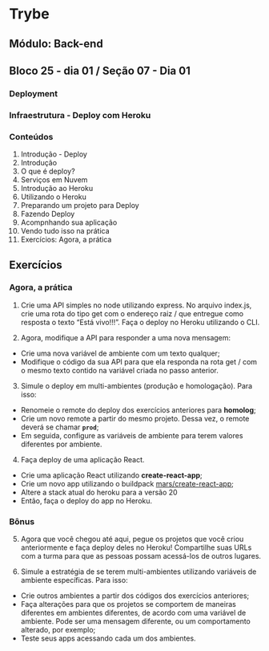 # Trybe
## Módulo: Back-end
## Bloco 25 - dia 01 / Seção 07 - Dia 01
### Deployment
### Infraestrutura - Deploy com Heroku

### Conteúdos

1. Introdução - Deploy
2. Introdução
3. O que é deploy?
4. Serviços em Nuvem
5. Introdução ao Heroku
6. Utilizando o Heroku
7. Preparando um projeto para Deploy
8. Fazendo Deploy
9. Acompnhando sua aplicação
10. Vendo tudo isso na prática
11. Exercícios: Agora, a prática

## Exercícios
### Agora, a prática

1. Crie uma API simples no node utilizando express. No arquivo index.js, crie uma rota do tipo get com o endereço raiz / que entregue como resposta o texto “Está vivo!!!”. Faça o deploy no Heroku utilizando o CLI.

2. Agora, modifique a API para responder a uma nova mensagem:
  - Crie uma nova variável de ambiente com um texto qualquer;
  - Modifique o código da sua API para que ela responda na rota get / com o mesmo texto contido na variável criada no passo anterior.

3. Simule o deploy em multi-ambientes (produção e homologação). Para isso:
  - Renomeie o remote do deploy dos exercícios anteriores para __homolog__; 
  - Crie um novo remote a partir do mesmo projeto. Dessa vez, o remote deverá se chamar __`prod`__;
  - Em seguida, configure as variáveis de ambiente para terem valores diferentes por ambiente. 

4. Faça deploy de uma aplicação React.
  - Crie uma aplicação React utilizando __create-react-app__;
  - Crie um novo app utilizando o buildpack [mars/create-react-app](https://github.com/mars/create-react-app-buildpack#quick-start);
  - Altere a stack atual do heroku para a versão 20
  - Então, faça o deploy do app no Heroku.

### Bônus

5. Agora que você chegou até aqui, pegue os projetos que você criou anteriormente e faça deploy deles no Heroku! Compartilhe suas URLs com a turma para que as pessoas possam acessá-los de outros lugares.

6. Simule a estratégia de se terem multi-ambientes utilizando variáveis de ambiente específicas. Para isso:
  - Crie outros ambientes a partir dos códigos dos exercícios anteriores; 
  - Faça alterações para que os projetos se comportem de maneiras diferentes em ambientes diferentes, de acordo com uma variável de ambiente. Pode ser uma mensagem diferente, ou um comportamento alterado, por exemplo; 
  - Teste seus apps acessando cada um dos ambientes. 